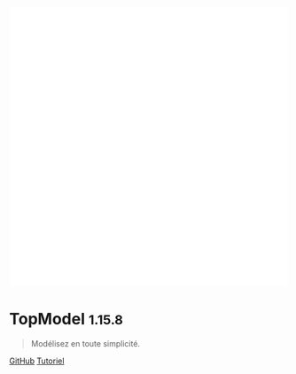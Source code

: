 ![logo](./media/IconDark.svg)

# TopModel <small>1.15.8</small>

> Modélisez en toute simplicité.

[GitHub](https://github.com/klee-contrib/topmodel)
[Tutoriel](/getting-started/00_getting_started.md)

